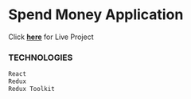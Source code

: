 # Spend Money Application

Click [**here**](https://BeyzaaKoroglu.github.io/React-SpendMoney/) for Live Project

### TECHNOLOGIES

```sh
React
Redux
Redux Toolkit
```

